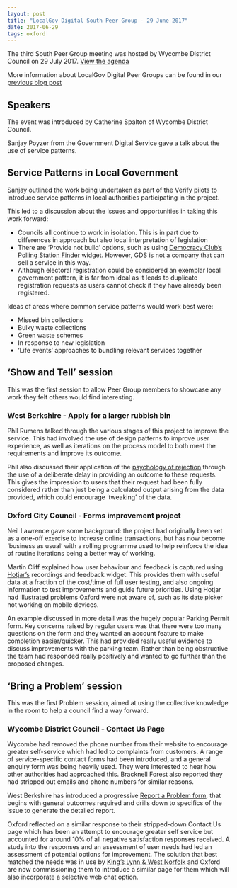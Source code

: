 ```yaml
---
layout: post
title: "LocalGov Digital South Peer Group - 29 June 2017"
date: 2017-06-29
tags: oxford
---
```


The third South Peer Group meeting was hosted by Wycombe District Council on 29 July 2017. [View the agenda](https://docs.google.com/document/d/1vsHVZ9iZfSJZErvo-FXlidHNOMgaZoZJF2DMjD6tI78/edit?usp=sharing)

More information about LocalGov Digital Peer Groups can be found in our [previous blog post](https://oxfordcitycouncil.github.io/blog/2016/11/25/localgov-digital-south-peer-group)

## Speakers

The event was introduced by Catherine Spalton of Wycombe District Council.

Sanjay Poyzer from the Government Digital Service gave a talk about the use of service patterns.

## Service Patterns in Local Government

Sanjay outlined the work being undertaken as part of the Verify pilots to introduce service patterns in local authorities participating in the project.

This led to a discussion about the issues and opportunities in taking this work forward:

*   Councils all continue to work in isolation. This is in part due to differences in approach but also local interpretation of legislation
*   There are ‘Provide not build’ options, such as using [Democracy Club’s Polling Station Finder](https://democracyclub.org.uk/projects/polling-stations/) widget. However, GDS is not a company that can sell a service in this way.
*   Although electoral registration could be considered an exemplar local government pattern, it is far from ideal as it leads to duplicate registration requests as users cannot check if they have already been registered.

Ideas of areas where common service patterns would work best were:

*   Missed bin collections
*   Bulky waste collections
*   Green waste schemes
*   In response to new legislation
*   ‘Life events’ approaches to bundling relevant services together

## ‘Show and Tell’ session

This was the first session to allow Peer Group members to showcase any work they felt others would find interesting.

### West Berkshire - Apply for a larger rubbish bin

Phil Rumens talked through the various stages of this project to improve the service. This had involved the use of design patterns to improve user experience, as well as iterations on the process model to both meet the requirements and improve its outcome.

Phil also discussed their application of the [psychology of rejection](http://philrumens.blogspot.co.uk/2017/05/the-psychology-of-rejection.html) through the use of a deliberate delay in providing an outcome to these requests. This gives the impression to users that their request had been fully considered rather than just being a calculated output arising from the data provided, which could encourage ‘tweaking’ of the data.

### Oxford City Council - Forms improvement project

Neil Lawrence gave some background: the project had originally been set as a one-off exercise to increase online transactions, but has now become ‘business as usual’ with a rolling programme used to help reinforce the idea of routine iterations being a better way of working.

Martin Cliff explained how user behaviour and feedback is captured using [Hotjar’s](https://www.hotjar.com) recordings and feedback widget. This provides them with useful data at a fraction of the cost/time of full user testing, and also ongoing information to test improvements and guide future priorities. Using Hotjar had illustrated problems Oxford were not aware of, such as its date picker not working on mobile devices.

An example discussed in more detail was the hugely popular Parking Permit form. Key concerns raised by regular users was that there were too many questions on the form and they wanted an account feature to make completion easier/quicker. This had provided really useful evidence to discuss improvements with the parking team. Rather than being obstructive the team had responded really positively and wanted to go further than the proposed changes.

## ‘Bring a Problem’ session

This was the first Problem session, aimed at using the collective knowledge in the room to help a council find a way forward.

### Wycombe District Council - Contact Us Page

Wycombe had removed the phone number from their website to encourage greater self-service which had led to complaints from customers. A range of service-specific contact forms had been introduced, and a general enquiry form was being heavily used. They were interested to hear how other authorities had approached this. Bracknell Forest also reported they had stripped out emails and phone numbers for similar reasons.

West Berkshire has introduced a progressive [Report a Problem form](http://www.westberks.gov.uk/servicerequests/describe_case.aspx?lev=0), that begins with general outcomes required and drills down to specifics of the issue to generate the detailed report.

Oxford reflected on a similar response to their stripped-down Contact Us page which has been an attempt to encourage greater self service but accounted for around 10% of all negative satisfaction responses received. A study into the responses and an assessment of user needs had led an assessment of potential options for improvement. The solution that best matched the needs was in use by [King’s Lynn & West Norfolk](https://www.west-norfolk.gov.uk/contact) and Oxford are now commissioning them to introduce a similar page for them which will also incorporate a selective web chat option.

